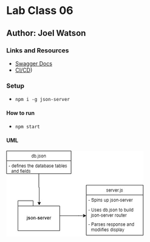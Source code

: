 # Lab Class 06

## Author: Joel Watson

### Links and Resources
 - [Swagger Docs](#)
 - [CI/CD](#))

### Setup

- `npm i -g json-server`

#### How to run

- `npm start`

#### UML
![UML](https://raw.githubusercontent.com/JoelMWatson/data-structures-and-algorithms/master/assets/lab-06.jpg)
